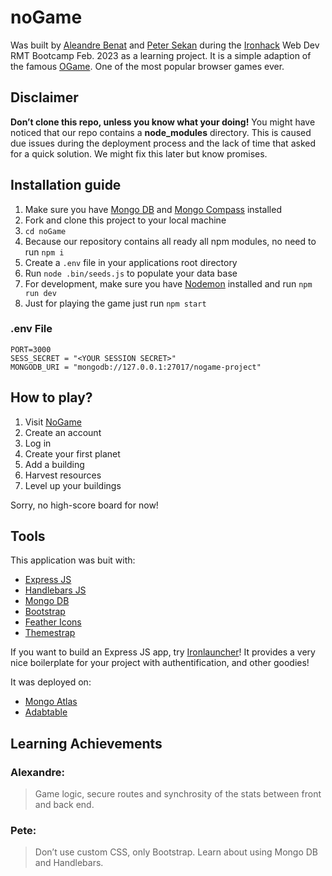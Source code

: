 # noGame

Was built by [Aleandre Benat](https://github.com/ABenat1988) and [Peter Sekan](https://github.com/PDXIII) during the [Ironhack](https://www.ironhack.com/) Web Dev RMT Bootcamp Feb. 2023 as a learning project.
It is a simple adaption of the famous [OGame](https://gameforge.com/en-GB/play/ogame). One of the most popular browser games ever.

## Disclaimer

**Don’t clone this repo, unless you know what your doing!** You might have noticed that our repo contains a **node_modules** directory. This is caused due issues during the deployment process and the lack of time that asked for a quick solution. We might fix this later but know promises.

## Installation guide

1. Make sure you have [Mongo DB](https://www.mongodb.com/) and [Mongo Compass](https://www.mongodb.com/products/compass) installed
1. Fork and clone this project to your local machine
1. `cd noGame`
1. Because our repository contains all ready all npm modules, no need to run `npm i`
1. Create a `.env` file in your applications root directory
1. Run `node .bin/seeds.js` to populate your data base
1. For development, make sure you have [Nodemon](https://www.npmjs.com/package/nodemon) installed and run `npm run dev`
1. Just for playing the game just run `npm start`

### .env File

```
PORT=3000
SESS_SECRET = "<YOUR SESSION SECRET>"
MONGODB_URI = "mongodb://127.0.0.1:27017/nogame-project"
```

## How to play?

1. Visit [NoGame](https://nogame.adaptable.app/)
2. Create an account
3. Log in
4. Create your first planet
5. Add a building
6. Harvest resources
7. Level up your buildings

Sorry, no high-score board for now!

## Tools

This application was buit with:

- [Express JS](https://expressjs.com/)
- [Handlebars JS](https://handlebarsjs.com/)
- [Mongo DB](https://www.mongodb.com/)
- [Bootstrap](https://getbootstrap.com/)
- [Feather Icons](https://feathericons.com/)
- [Themestrap](https://themestr.app/)

If you want to build an Express JS app, try [Ironlauncher](https://github.com/ironhack-edu/ironlauncher)! It provides a very nice boilerplate for your project with authentification, and other goodies!

It was deployed on:

- [Mongo Atlas](https://www.mongodb.com/atlas)
- [Adabtable](https://adaptable.io/)

## Learning Achievements

### Alexandre:

> Game logic, secure routes and synchrosity of the stats between front and back end.

### Pete:

> Don’t use custom CSS, only Bootstrap. Learn about using Mongo DB and Handlebars.
